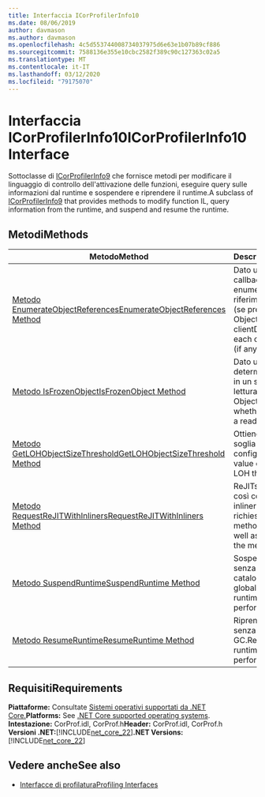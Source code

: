 ```yaml
---
title: Interfaccia ICorProfilerInfo10
ms.date: 08/06/2019
author: davmason
ms.author: davmason
ms.openlocfilehash: 4c5d553744008734037975d6e63e1b07b89cf886
ms.sourcegitcommit: 7588136e355e10cbc2582f389c90c127363c02a5
ms.translationtype: MT
ms.contentlocale: it-IT
ms.lasthandoff: 03/12/2020
ms.locfileid: "79175070"
---
```

# <a name="icorprofilerinfo10-interface"></a><span data-ttu-id="90eaf-102">Interfaccia ICorProfilerInfo10</span><span class="sxs-lookup"><span data-stu-id="90eaf-102">ICorProfilerInfo10 Interface</span></span>

<span data-ttu-id="90eaf-103">Sottoclasse di [ICorProfilerInfo9](icorprofilerinfo9-interface.md) che fornisce metodi per modificare il linguaggio di controllo dell'attivazione delle funzioni, eseguire query sulle informazioni dal runtime e sospendere e riprendere il runtime.</span><span class="sxs-lookup"><span data-stu-id="90eaf-103">A subclass of [ICorProfilerInfo9](icorprofilerinfo9-interface.md) that provides methods to modify function IL, query information from the runtime, and suspend and resume the runtime.</span></span>

## <a name="methods"></a><span data-ttu-id="90eaf-104">Metodi</span><span class="sxs-lookup"><span data-stu-id="90eaf-104">Methods</span></span>  

| <span data-ttu-id="90eaf-105">Metodo</span><span class="sxs-lookup"><span data-stu-id="90eaf-105">Method</span></span>|<span data-ttu-id="90eaf-106">Descrizione</span><span class="sxs-lookup"><span data-stu-id="90eaf-106">Description</span></span>|  
| ------------|-----------------|  
|[<span data-ttu-id="90eaf-107">Metodo EnumerateObjectReferences</span><span class="sxs-lookup"><span data-stu-id="90eaf-107">EnumerateObjectReferences Method</span></span>](icorprofilerinfo10-enumerateobjectreferences-method.md)|<span data-ttu-id="90eaf-108">Dato un ObjectID, callback e clientData, enumera ogni riferimento all'oggetto (se presente).</span><span class="sxs-lookup"><span data-stu-id="90eaf-108">Given an ObjectID, callback and clientData, enumerates each object reference (if any).</span></span> |
|[<span data-ttu-id="90eaf-109">Metodo IsFrozenObject</span><span class="sxs-lookup"><span data-stu-id="90eaf-109">IsFrozenObject Method</span></span>](icorprofilerinfo10-isfrozenobject-method.md)|<span data-ttu-id="90eaf-110">Dato un ObjectID, determina se l'oggetto è in un segmento di sola lettura.</span><span class="sxs-lookup"><span data-stu-id="90eaf-110">Given an ObjectID, determines whether the object is in a read-only segment.</span></span> |
|[<span data-ttu-id="90eaf-111">Metodo GetLOHObjectSizeThreshold</span><span class="sxs-lookup"><span data-stu-id="90eaf-111">GetLOHObjectSizeThreshold Method</span></span>](icorprofilerinfo10-getlohobjectsizethreshold-method.md)|<span data-ttu-id="90eaf-112">Ottiene il valore della soglia LOH configurata.</span><span class="sxs-lookup"><span data-stu-id="90eaf-112">Gets the value of the configured LOH threshold.</span></span> |
|[<span data-ttu-id="90eaf-113">Metodo RequestReJITWithInliners</span><span class="sxs-lookup"><span data-stu-id="90eaf-113">RequestReJITWithInliners Method</span></span>](icorprofilerinfo10-requestrejitwithinliners-method.md)| <span data-ttu-id="90eaf-114">ReJITs i metodi richiesti, così come qualsiasi inliner s dei metodi richiesti.</span><span class="sxs-lookup"><span data-stu-id="90eaf-114">ReJITs the methods requested, as well as any inliners of the methods requested.</span></span>  |
|[<span data-ttu-id="90eaf-115">Metodo SuspendRuntime</span><span class="sxs-lookup"><span data-stu-id="90eaf-115">SuspendRuntime Method</span></span>](icorprofilerinfo10-suspendruntime-method.md)| <span data-ttu-id="90eaf-116">Sospende il runtime senza eseguire un catalogo globale.</span><span class="sxs-lookup"><span data-stu-id="90eaf-116">Suspends the runtime without performing a GC.</span></span> |
|[<span data-ttu-id="90eaf-117">Metodo ResumeRuntime</span><span class="sxs-lookup"><span data-stu-id="90eaf-117">ResumeRuntime Method</span></span>](icorprofilerinfo10-resumeruntime-method.md)| <span data-ttu-id="90eaf-118">Riprende il runtime senza eseguire un GC.</span><span class="sxs-lookup"><span data-stu-id="90eaf-118">Resumes the runtime without performing a GC.</span></span> |

## <a name="requirements"></a><span data-ttu-id="90eaf-119">Requisiti</span><span class="sxs-lookup"><span data-stu-id="90eaf-119">Requirements</span></span>  
<span data-ttu-id="90eaf-120">**Piattaforme:** Consultate [Sistemi operativi supportati da .NET Core.](../../../core/install/dependencies.md?pivots=os-windows)</span><span class="sxs-lookup"><span data-stu-id="90eaf-120">**Platforms:** See [.NET Core supported operating systems](../../../core/install/dependencies.md?pivots=os-windows).</span></span>  
<span data-ttu-id="90eaf-121">**Intestazione:** CorProf.idl, CorProf.h</span><span class="sxs-lookup"><span data-stu-id="90eaf-121">**Header:** CorProf.idl, CorProf.h</span></span>  
<span data-ttu-id="90eaf-122">**Versioni .NET:**[!INCLUDE[net_core_22](../../../../includes/net-core-30-md.md)]</span><span class="sxs-lookup"><span data-stu-id="90eaf-122">**.NET Versions:** [!INCLUDE[net_core_22](../../../../includes/net-core-30-md.md)]</span></span>

## <a name="see-also"></a><span data-ttu-id="90eaf-123">Vedere anche</span><span class="sxs-lookup"><span data-stu-id="90eaf-123">See also</span></span>

- [<span data-ttu-id="90eaf-124">Interfacce di profilatura</span><span class="sxs-lookup"><span data-stu-id="90eaf-124">Profiling Interfaces</span></span>](profiling-interfaces.md)
